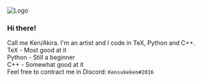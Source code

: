 ![Logo](https://cdn.discordapp.com/attachments/934212312921931786/1007127092464463902/ezgif.com-gif-maker1.gif)
### Hi there!
Call me Ken/Akira. I'm an artist and I code in TeX, Python and C++. <br/>
TeX - Most good at it <br/>
Python - Still a beginner <br/>
C++ - Somewhat good at it <br/>
Feel free to contract me in Discord: `Kensukeken#2016`
